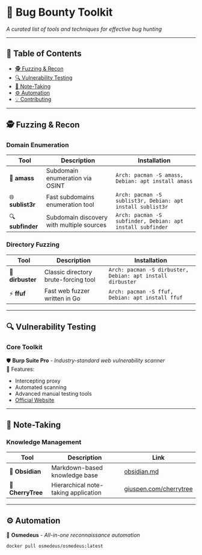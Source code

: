 # 🐛 Bug Bounty Toolkit 
*A curated list of tools and techniques for effective bug hunting*

---

## 📖 Table of Contents
- [🕵️ Fuzzing & Recon](#-fuzzing--recon)
- [🔍 Vulnerability Testing](#-vulnerability-testing)
- [📝 Note-Taking](#-note-taking)
- [⚙️ Automation](#️-automation)
- [💡 Contributing](#-contributing)

---

## 🕵️ Fuzzing & Recon

### Domain Enumeration
| Tool | Description | Installation |
|------|-------------|--------------|
| 🚀 **amass** | Subdomain enumeration via OSINT | `Arch: pacman -S amass, Debian: apt install amass` |
| 🌐 **sublist3r** | Fast subdomains enumeration tool | `Arch: pacman -S sublist3r, Debian: apt install sublist3r` |
| 🔍 **subfinder** | Subdomain discovery with multiple sources | `Arch: pacman -S subfinder, Debian: apt install subfinder` |

### Directory Fuzzing
| Tool | Description | Installation |
|------|-------------|--------------|
| 📂 **dirbuster** | Classic directory brute-forcing tool | `Arch: pacman -S dirbuster, Debian: apt install dirbuster` |
| ⚡ **ffuf** | Fast web fuzzer written in Go | `Arch: pacman -S ffuf, Debian: apt install ffuf` |

---

## 🔍 Vulnerability Testing

### Core Toolkit
🛡️ **Burp Suite Pro** - *Industry-standard web vulnerability scanner*  
🔑 Features:
- Intercepting proxy
- Automated scanning
- Advanced manual testing tools
- [Official Website](https://portswigger.net/burp/pro)

---

## 📝 Note-Taking

### Knowledge Management
| Tool | Description | Link |
|------|-------------|------|
| 🧠 **Obsidian** | Markdown-based knowledge base | [obsidian.md](https://obsidian.md) |
| 📒 **CherryTree** | Hierarchical note-taking application | [giuspen.com/cherrytree](https://www.giuspen.com/cherrytree) |

---

## ⚙️ Automation

🤖 **Osmedeus** - *All-in-one reconnaissance automation*  
```bash
docker pull osmedeus/osmedeus:latest
